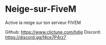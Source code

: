 # Neige-sur-FiveM
Active la neige sur ton serveur FIVEM

Github: https://www.clictune.com/hdje 
Discord: https://discord.gg/f4ce7P4rz7
